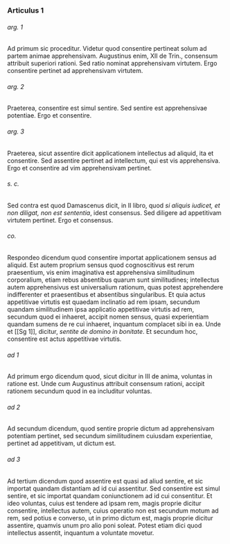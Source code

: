 ### Articulus 1

###### arg. 1
Ad primum sic proceditur. Videtur quod consentire pertineat solum ad partem animae apprehensivam. Augustinus enim, XII de Trin., consensum attribuit superiori rationi. Sed ratio nominat apprehensivam virtutem. Ergo consentire pertinet ad apprehensivam virtutem.

###### arg. 2
Praeterea, consentire est simul sentire. Sed sentire est apprehensivae potentiae. Ergo et consentire.

###### arg. 3
Praeterea, sicut assentire dicit applicationem intellectus ad aliquid, ita et consentire. Sed assentire pertinet ad intellectum, qui est vis apprehensiva. Ergo et consentire ad vim apprehensivam pertinet.

###### s. c.
Sed contra est quod Damascenus dicit, in II libro, quod *si aliquis iudicet, et non diligat, non est sententia*, idest consensus. Sed diligere ad appetitivam virtutem pertinet. Ergo et consensus.

###### co.
Respondeo dicendum quod consentire importat applicationem sensus ad aliquid. Est autem proprium sensus quod cognoscitivus est rerum praesentium, vis enim imaginativa est apprehensiva similitudinum corporalium, etiam rebus absentibus quarum sunt similitudines; intellectus autem apprehensivus est universalium rationum, quas potest apprehendere indifferenter et praesentibus et absentibus singularibus. Et quia actus appetitivae virtutis est quaedam inclinatio ad rem ipsam, secundum quandam similitudinem ipsa applicatio appetitivae virtutis ad rem, secundum quod ei inhaeret, accipit nomen sensus, quasi experientiam quandam sumens de re cui inhaeret, inquantum complacet sibi in ea. Unde et [[Sg 1]], dicitur, *sentite de domino in bonitate*. Et secundum hoc, consentire est actus appetitivae virtutis.

###### ad 1
Ad primum ergo dicendum quod, sicut dicitur in III de anima, voluntas in ratione est. Unde cum Augustinus attribuit consensum rationi, accipit rationem secundum quod in ea includitur voluntas.

###### ad 2
Ad secundum dicendum, quod sentire proprie dictum ad apprehensivam potentiam pertinet, sed secundum similitudinem cuiusdam experientiae, pertinet ad appetitivam, ut dictum est.

###### ad 3
Ad tertium dicendum quod assentire est quasi ad aliud sentire, et sic importat quandam distantiam ad id cui assentitur. Sed consentire est simul sentire, et sic importat quandam coniunctionem ad id cui consentitur. Et ideo voluntas, cuius est tendere ad ipsam rem, magis proprie dicitur consentire, intellectus autem, cuius operatio non est secundum motum ad rem, sed potius e converso, ut in primo dictum est, magis proprie dicitur assentire, quamvis unum pro alio poni soleat. Potest etiam dici quod intellectus assentit, inquantum a voluntate movetur.

